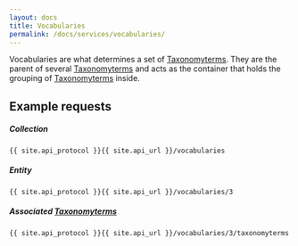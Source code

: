 ```yaml
---
layout: docs
title: Vocabularies
permalink: /docs/services/vocabularies/
---
```


[var_Taxonomyterms]: /docs/services/taxonomyterms

Vocabularies are what determines a set of [Taxonomyterms][var_Taxonomyterms]. They are the parent of several [Taxonomyterms][var_Taxonomyterms] and acts as the container that 
holds the grouping of [Taxonomyterms][var_Taxonomyterms] inside.

## Example requests

##### Collection

```
{{ site.api_protocol }}{{ site.api_url }}/vocabularies
```

##### Entity

```
{{ site.api_protocol }}{{ site.api_url }}/vocabularies/3
```

##### Associated [Taxonomyterms][var_Taxonomyterms]

```
{{ site.api_protocol }}{{ site.api_url }}/vocabularies/3/taxonomyterms
```
